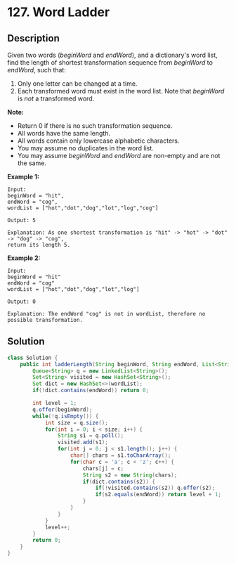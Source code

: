 # 127. Word Ladder

## Description

Given two words (*beginWord* and *endWord*), and a dictionary's word list, find the length of shortest transformation sequence from *beginWord* to *endWord*, such that:

1. Only one letter can be changed at a time.
2. Each transformed word must exist in the word list. Note that *beginWord* is *not* a transformed word.

**Note:**

- Return 0 if there is no such transformation sequence.
- All words have the same length.
- All words contain only lowercase alphabetic characters.
- You may assume no duplicates in the word list.
- You may assume *beginWord* and *endWord* are non-empty and are not the same.

**Example 1:**

```
Input:
beginWord = "hit",
endWord = "cog",
wordList = ["hot","dot","dog","lot","log","cog"]

Output: 5

Explanation: As one shortest transformation is "hit" -> "hot" -> "dot" -> "dog" -> "cog",
return its length 5.
```

**Example 2:**

```
Input:
beginWord = "hit"
endWord = "cog"
wordList = ["hot","dot","dog","lot","log"]

Output: 0

Explanation: The endWord "cog" is not in wordList, therefore no possible transformation.
```

##  Solution

```java
class Solution {
    public int ladderLength(String beginWord, String endWord, List<String> wordList) {
        Queue<String> q = new LinkedList<String>();
        Set<String> visited = new HashSet<String>();
        Set dict = new HashSet<>(wordList);
        if(!dict.contains(endWord)) return 0;

        int level = 1;
        q.offer(beginWord);
        while(!q.isEmpty()) {
            int size = q.size();
            for(int i = 0; i < size; i++) {
                String s1 = q.poll();
                visited.add(s1);
                for(int j = 0; j < s1.length(); j++) {
                    char[] chars = s1.toCharArray();
                    for(char c = 'a'; c < 'z'; c++) {
                        chars[j] = c;
                        String s2 = new String(chars);
                        if(dict.contains(s2)) {
                            if(!visited.contains(s2)) q.offer(s2);
                            if(s2.equals(endWord)) return level + 1;
                        }
                    }
                }
            }
            level++;
        }
        return 0;
    }
}
```


